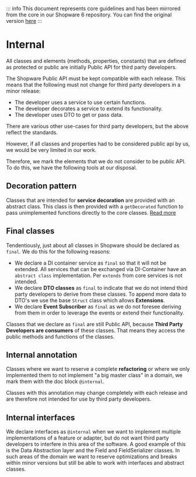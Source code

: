 
::: info
This document represents core guidelines and has been mirrored from the core in our Shopware 6 repository.
You can find the original version [here](https://github.com/shopware/shopware/blob/trunk/coding-guidelines/core/internal.md)
:::

# Internal

All classes and elements (methods, properties, constants) that are defined as protected or public are initially Public API for third party developers.

The Shopware Public API must be kept compatible with each release. This means that the following must not change for third party developers in a minor release:

- The developer uses a service to use certain functions.
- The developer decorates a service to extend its functionality.
- The developer uses DTO to get or pass data.

There are various other use-cases for third party developers, but the above reflect the standards.

However, if all classes and properties had to be considered public api by us, we would be very limited in our work.

Therefore, we mark the elements that we do not consider to be public API. To do this, we have the following tools at our disposal.

## Decoration pattern

Classes that are intended for **service decoration** are provided with an abstract class. This class is then provided with a `getDecorated` function to pass unimplemented functions directly to the core classes. [Read more](https://github.com/shopware/shopware/blob/trunk/adr/2020-11-25-decoration-pattern.md)

## Final classes

Tendentiously, just about all classes in Shopware should be declared as `final`. We do this for the following reasons:

- We declare a DI container service as `final` so that it will not be extended. All services that can be exchanged via DI-Container have an `abstract class` implementation. Per `extends` from core services is not intended.
- We declare **DTO classes** as `final` to indicate that we do not intend third party developers to derive from these classes. To append more data to DTO's we use the base `Struct` class which allows **Extensions**.
- We declare **Event Subscriber** as `final` as we do not foresee deriving from them in order to leverage the events or extend their functionality.

Classes that we declare as `final` are still Public API, because **Third Party Developers are consumers** of these classes. That means they access the public methods and functions of the classes.

## Internal annotation

Classes where we want to reserve a complete **refactoring** or where we only implemented them to not implement "a big master class" in a domain, we mark them with the doc block `@internal`.

Classes with this annotation may change completely with each release and are therefore not intended for use by third party developers.

## Internal interfaces

We declare interfaces as `@internal` when we want to implement multiple implementations of a feature or adapter, but do not want third party developers to interfere in this area of the software. A good example of this is the Data Abstraction layer and the Field and FieldSerializer classes. In such areas of the domain we want to reserve optimizations and breaks within minor versions but still be able to work with interfaces and abstract classes.
